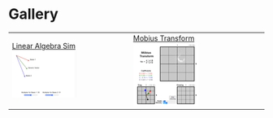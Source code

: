 # Gallery

|     |     |     |     |
| --- | --- | --- | --- |
| [Linear Algebra Sim]( ./Linear-Algebra-Sim/index.md) ![thumbnail](./thumbnails/Linear-Algebra-Sim.png) | [Mobius Transform]( ./mobius-transform/index.md) ![thumbnail](./thumbnails/mobius-transform.png) |
